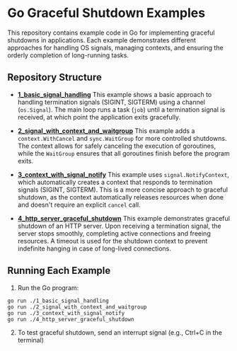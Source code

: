 # Go Graceful Shutdown Examples

This repository contains example code in Go for implementing graceful shutdowns in applications. Each example demonstrates different approaches for handling OS signals, managing contexts, and ensuring the orderly completion of long-running tasks.

## Repository Structure

- **[1_basic_signal_handling](./1_basic_signal_handling/main.go)**
  This example shows a basic approach to handling termination signals (SIGINT, SIGTERM) using a channel (`os.Signal`). The main loop runs a task (`job`) until a termination signal is received, at which point the application exits gracefully.

- **[2_signal_with_context_and_waitgroup](./2_signal_with_context_and_waitgroup/main.go)**
  This example adds a `context.WithCancel` and `sync.WaitGroup` for more controlled shutdowns. The context allows for safely canceling the execution of goroutines, while the `WaitGroup` ensures that all goroutines finish before the program exits.

- **[3_context_with_signal_notify](./3_context_with_signal_notify/main.go)**
  This example uses `signal.NotifyContext`, which automatically creates a context that responds to termination signals (SIGINT, SIGTERM). This is a more concise approach to graceful shutdown, as the context automatically releases resources when done and doesn't require an explicit `cancel` call.

- **[4_http_server_graceful_shutdown](./4_http_server_graceful_shutdown/main.go)**
  This example demonstrates graceful shutdown of an HTTP server. Upon receiving a termination signal, the server stops smoothly, completing active connections and freeing resources. A timeout is used for the shutdown context to prevent indefinite hanging in case of long-lived connections.

## Running Each Example

1. Run the Go program:
```
go run ./1_basic_signal_handling
go run ./2_signal_with_context_and_waitgroup
go run ./3_context_with_signal_notify
go run ./4_http_server_graceful_shutdown
```
2. To test graceful shutdown, send an interrupt signal (e.g., Ctrl+C in the terminal)
